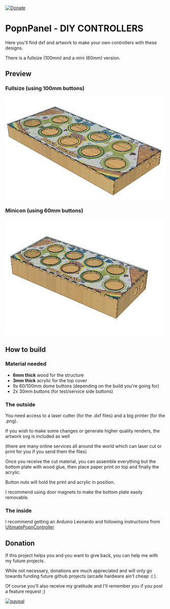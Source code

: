 [![Donate](https://img.shields.io/badge/Donate-PayPal-green.svg)](https://www.paypal.com/donate?hosted_button_id=WT735CX4UMZ9U)

# PopnPanel - DIY CONTROLLERS

Here you'll find dxf and artwork to make your own controllers with these designs.

There is a fullsize (100mm) and a mini (60mm) version.

## Preview

### Fullsize (using 100mm buttons)

![Fullsize-preview](https://github.com/CrazyRedMachine/PopnPanel/blob/master/DIY_CONTROLLERS/preview-100.png?raw=true)

### Minicon (using 60mm buttons)

![Minicon-preview](https://github.com/CrazyRedMachine/PopnPanel/blob/master/DIY_CONTROLLERS/preview-60.png?raw=true)

## How to build

### Material needed

 - **6mm thick** wood for the structure
 - **3mm thick** acrylic for the top cover
 - 9x 60/100mm dome buttons (depending on the build you're going for)
 - 2x 30mm buttons (for test/service side buttons)

### The outside

You need access to a laser cutter (for the .dxf files) and a big printer (for the .png).

If you wish to make some changes or generate higher quality renders, the artwork svg is included as well

(there are many online services all around the world which can laser cut or print for you if you send them the files)

Once you receive the cut material, you can assemble everything but the bottom plate with wood glue, then place paper print on top and finally the acrylic.

Button nuts will hold the print and acrylic in position.

I recommend using door magnets to make the bottom plate easily removable.

### The inside

I recommend getting an Arduino Leonardo and following instructions from [UltimatePopnController](https://github.com/CrazyRedMachine/UltimatePopnController)

## Donation

If this project helps you and you want to give back, you can help me with my future projects.

While not necessary, donations are much appreciated and will only go towards funding future github projects (arcade hardware ain't cheap :( ).

Of course you'll also receive my gratitude and I'll remember you if you post a feature request ;)

[![paypal](https://www.paypalobjects.com/en_US/i/btn/btn_donateCC_LG.gif)](https://www.paypal.com/donate?hosted_button_id=WT735CX4UMZ9U)
